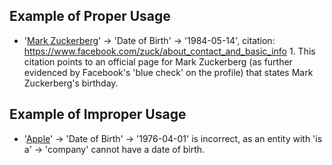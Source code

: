 ## Example of Proper Usage
* '[Mark Zuckerberg](https://golden.com/wiki/Mark_Zuckerberg-AZ9)' → 'Date of Birth' → '1984-05-14', citation: https://www.facebook.com/zuck/about_contact_and_basic_info 1. This citation points to an official page for Mark Zuckerberg (as further evidenced by Facebook's 'blue check' on the profile) that states Mark Zuckerberg's birthday.

## Example of Improper Usage
* '[Apple](https://golden.com/wiki/Apple_(company)-5NB)' → 'Date of Birth' → '1976-04-01' is incorrect, as an entity with 'is a' → 'company' cannot have a date of birth.
